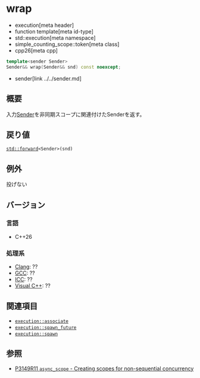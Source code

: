 # wrap
* execution[meta header]
* function template[meta id-type]
* std::execution[meta namespace]
* simple_counting_scope::token[meta class]
* cpp26[meta cpp]

```cpp
template<sender Sender>
Sender&& wrap(Sender&& snd) const noexcept;
```
* sender[link ../../sender.md]

## 概要
入力[Sender](../../sender.md)を非同期スコープに関連付けたSenderを返す。


## 戻り値
[`std::forward`](/reference/utility/forward.md)`<Sender>(snd)`


## 例外
投げない


## バージョン
### 言語
- C++26

### 処理系
- [Clang](/implementation.md#clang): ??
- [GCC](/implementation.md#gcc): ??
- [ICC](/implementation.md#icc): ??
- [Visual C++](/implementation.md#visual_cpp): ??


## 関連項目
- [`execution::associate`](../../associate.md)
- [`execution::spawn_future`](../../spawn_future.md.nolink)
- [`execution::spawn`](../../spawn.md.nolink)


## 参照
- [P3149R11 `async_scope` - Creating scopes for non-sequential concurrency](https://open-std.org/jtc1/sc22/wg21/docs/papers/2025/p3149r11.html)
